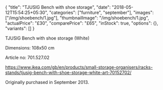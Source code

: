 {
    "title": "TJUSIG Bench with shoe storage",
    "date": "2018-05-12T15:54:25+05:30",
    "categories": ["furniture", "september"],
    "images": ["/img/shoebench/1.jpg"],
    "thumbnailImage": "/img/shoebench/1.jpg",
    "actualPrice": "£30",
    "comparePrice": "£65",
    "inStock": true,
    "options": {},
    "variants": []
}

TJUSIG Bench with shoe storage (White)

Dimensions: 108x50 cm

Article no: 701.527.02

https://www.ikea.com/gb/en/products/small-storage-organisers/racks-stands/tjusig-bench-with-shoe-storage-white-art-70152702/

Originally purchased in September 2013.